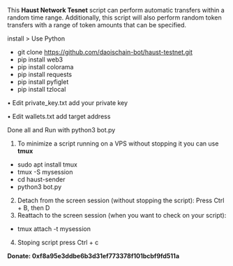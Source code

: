 This **Haust Network Tesnet** script can perform automatic transfers within a random time range. Additionally, this script will also perform random token transfers with a range of token amounts that can be specified.

install > Use Python

- git clone https://github.com/daoischain-bot/haust-testnet.git
- pip install web3
- pip install colorama
- pip install requests
- pip install pyfiglet
- pip install tzlocal 

• Edit private_key.txt add your private key

• Edit wallets.txt add target address

Done all and Run with python3 bot.py

1. To minimize a script running on a VPS without stopping it you can use **tmux**
- sudo apt install tmux
- tmux -S mysession
- cd haust-sender
- python3 bot.py
  
2. Detach from the screen session (without stopping the script): Press Ctrl + B, then D
3. Reattach to the screen session (when you want to check on your script):
- tmux attach -t mysession
4. Stoping script press Ctrl + c
  
**Donate: 0xf8a95e3ddbe6b3d31ef773378f101bcbf9fd511a**
